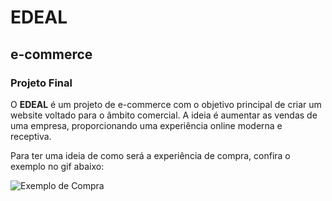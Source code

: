 # EDEAL

## e-commerce

### Projeto Final

O **EDEAL** é um projeto de e-commerce com o objetivo principal de criar um website voltado para o âmbito comercial. A ideia é aumentar as vendas de uma empresa, proporcionando uma experiência online moderna e receptiva.

Para ter uma ideia de como será a experiência de compra, confira o exemplo no gif abaixo:

![Exemplo de Compra](file:./imagens/gifedeal.gif)

